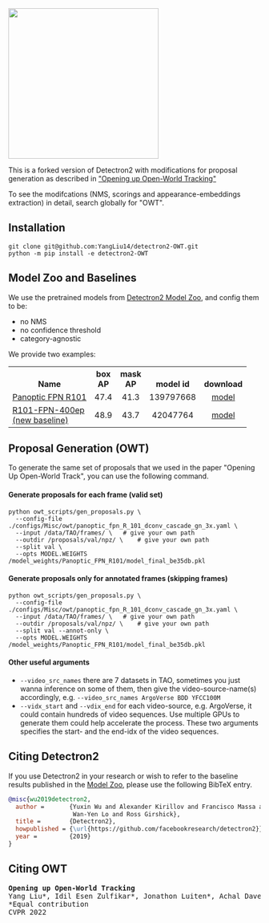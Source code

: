 <img src=".github/Detectron2-Logo-Horz.svg" width="300" >

This is a forked version of Detectron2 with modifications for proposal generation as described in 
["Opening up Open-World Tracking"](https://github.com/YangLiu14/Open-World-Tracking)

To see the modifcations (NMS, scorings and appearance-embeddings extraction) in detail, search globally for "OWT".
## Installation

```shell
git clone git@github.com:YangLiu14/detectron2-OWT.git
python -m pip install -e detectron2-OWT
```

## Model Zoo and Baselines

We use the pretrained models from [Detectron2 Model Zoo](MODEL_ZOO.md), and config them to be:
- no NMS
- no confidence threshold
- category-agnostic

We provide two examples:

<table><tbody>
<!-- START TABLE -->
<!-- TABLE HEADER -->
<th valign="bottom">Name</th>
<th valign="bottom">box<br/>AP</th>
<th valign="bottom">mask<br/>AP</th>
<th valign="bottom">model id</th>
<th valign="bottom">download</th>

<!-- TABLE BODY -->

<!-- ROW: panoptic_fpn_R_101_dconv_cascade_gn_3x-->
<tr><td align="left"><a href="configs/Misc/owt/panoptic_fpn_R_101_dconv_cascade_gn_3x.yaml">Panoptic FPN R101</a></td>
<td align="center">47.4</td>
<td align="center">41.3</td>
<td align="center">139797668</td>
<td align="center"><a href="https://dl.fbaipublicfiles.com/detectron2/Misc/panoptic_fpn_R_101_dconv_cascade_gn_3x/139797668/model_final_be35db.pkl">model</a></td>
</tr>

<!-- ROW: mask_rcnn_R_101_FPN_400ep_LSJ -->
<tr><td align="left"><a href="configs/new_baselines/mask_rcnn_R_101_FPN_400ep_LSJ_OWT.py">R101-FPN-400ep <br/> (new baseline)</a></td>
<td align="center">48.9</td>
<td align="center">43.7</td>
<td align="center">42047764</td>
<td align="center"><a href="https://dl.fbaipublicfiles.com/detectron2/new_baselines/mask_rcnn_R_101_FPN_400ep_LSJ/42073830/model_final_f96b26.pkl">model</a></td>
</tr>

</tbody></table>

## Proposal Generation (OWT)
To generate the same set of proposals that we used in the paper "Opening Up Open-World Track",
you can use the following command.

#### Generate proposals for each frame (valid set)
```shell
python owt_scripts/gen_proposals.py \
  --config-file ./configs/Misc/owt/panoptic_fpn_R_101_dconv_cascade_gn_3x.yaml \
  --input /data/TAO/frames/ \   # give your own path
  --outdir /proposals/val/npz/ \    # give your own path
  --split val \
  --opts MODEL.WEIGHTS /model_weights/Panoptic_FPN_R101/model_final_be35db.pkl
```

#### Generate proposals only for annotated frames (skipping frames)
```shell
python owt_scripts/gen_proposals.py \
  --config-file ./configs/Misc/owt/panoptic_fpn_R_101_dconv_cascade_gn_3x.yaml \
  --input /data/TAO/frames/ \   # give your own path
  --outdir /proposals/val/npz/ \    # give your own path
  --split val --annot-only \
  --opts MODEL.WEIGHTS /model_weights/Panoptic_FPN_R101/model_final_be35db.pkl
```

#### Other useful arguments
- `--video_src_names` there are 7 datasets in TAO, sometimes you just wanna inference on some of them, 
then give the video-source-name(s) accordingly, e.g. `--video_src_names ArgoVerse BDD YFCC100M`
- `--vidx_start` and `--vdix_end` for each video-source, e.g. ArgoVerse, it could contain hundreds of video sequences.
Use multiple GPUs to generate them could help accelerate the process. These two arguments specifies the start- 
and the end-idx of the video sequences.

## Citing Detectron2

If you use Detectron2 in your research or wish to refer to the baseline results published in the [Model Zoo](MODEL_ZOO.md), please use the following BibTeX entry.

```BibTeX
@misc{wu2019detectron2,
  author =       {Yuxin Wu and Alexander Kirillov and Francisco Massa and
                  Wan-Yen Lo and Ross Girshick},
  title =        {Detectron2},
  howpublished = {\url{https://github.com/facebookresearch/detectron2}},
  year =         {2019}
}
```

## Citing OWT
<pre><b>Opening up Open-World Tracking</b>
Yang Liu*, Idil Esen Zulfikar*, Jonathon Luiten*, Achal Dave*, Deva Ramanan, Bastian Leibe, Aljoša Ošep, Laura Leal-Taixé
<t><t>*Equal contribution
CVPR 2022</pre>

